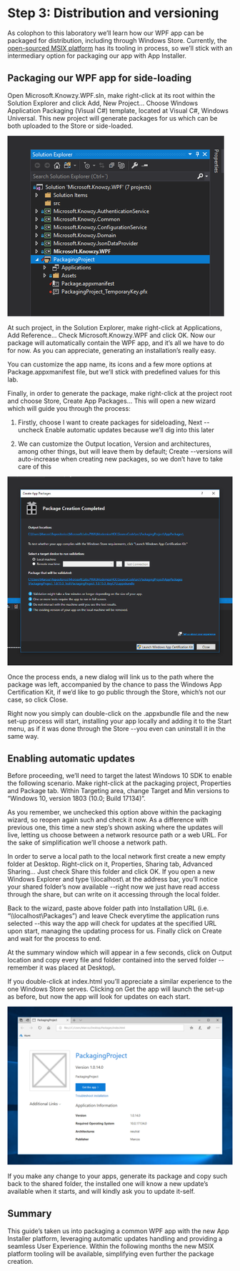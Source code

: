 Step 3: Distribution and versioning
===================================

As colophon to this laboratory we’ll learn how our WPF app can be packaged for
distribution, including through Windows Store. Currently, the [open-sourced MSIX
platform](https://github.com/Microsoft/msix-packaging) has its tooling in
process, so we’ll stick with an intermediary option for packaging our app with
App Installer.

Packaging our WPF app for side-loading
--------------------------------------

Open Microsoft.Knowzy.WPF.sln, make right-click at its root within the Solution
Explorer and click Add, New Project... Choose Windows Application Packaging
(Visual C\#) template, located at Visual C\#, Windows Universal. This new
project will generate packages for us which can be both uploaded to the Store or
side-loaded.

![](../Media/Picture6.png)

At such project, in the Solution Explorer, make right-click at Applications, Add
Reference... Check Microsoft.Knowzy.WPF and click OK. Now our package will
automatically contain the WPF app, and it’s all we have to do for now. As you
can appreciate, generating an installation’s really easy.

You can customize the app name, its icons and a few more options at
Package.appxmanifest file, but we’ll stick with predefined values for this lab.

Finally, in order to generate the package, make right-click at the project root
and choose Store, Create App Packages... This will open a new wizard which will
guide you through the process:

1.  Firstly, choose I want to create packages for sideloading, Next --uncheck
    Enable automatic updates because we’ll dig into this later

2.  We can customize the Output location, Version and architectures, among other
    things, but will leave them by default; Create --versions will auto-increase
    when creating new packages, so we don’t have to take care of this

![](../Media/Picture7.png)

Once the process ends, a new dialog will link us to the path where the package
was left, accompanied by the chance to pass the Windows App Certification Kit,
if we’d like to go public through the Store, which’s not our case, so click
Close.

Right now you simply can double-click on the .appxbundle file and the new set-up
process will start, installing your app locally and adding it to the Start menu,
as if it was done through the Store --you even can uninstall it in the same way.

Enabling automatic updates
--------------------------

Before proceeding, we’ll need to target the latest Windows 10 SDK to enable the
following scenario. Make right-click at the packaging project, Properties and
Package tab. Within Targeting area, change Target and Min versions to “Windows
10, version 1803 (10.0; Build 17134)”.

As you remember, we unchecked this option above within the packaging wizard, so
reopen again such and check it now. As a difference with previous one, this time
a new step’s shown asking where the updates will live, letting us choose between
a network resource path or a web URL. For the sake of simplification we’ll
choose a network path.

In order to serve a local path to the local network first create a new empty
folder at Desktop. Right-click on it, Properties, Sharing tab, Advanced
Sharing... Just check Share this folder and click OK. If you open a new Windows
Explorer and type \\\\localhost\\ at the address bar, you’ll notice your shared
folder’s now available --right now we just have read access through the share,
but can write on it accessing through the local folder.

Back to the wizard, paste above folder path into Installation URL (i.e.
“\\\\localhost\\Packages”) and leave Check everytime the application runs
selected --this way the app will check for updates at the specified URL upon
start, managing the updating process for us. Finally click on Create and wait
for the process to end.

At the summary window which will appear in a few seconds, click on Output
location and copy every file and folder contained into the served folder
--remember it was placed at Desktop\\.

If you double-click at index.html you’ll appreciate a similar experience to the
one Windows Store serves. Clicking on Get the app will launch the set-up as
before, but now the app will look for updates on each start.

![](../Media/Picture8.png)

If you make any change to your apps, generate its package and copy such back to
the shared folder, the installed one will know a new update’s available when it
starts, and will kindly ask you to update it-self.

Summary
-------

This guide’s taken us into packaging a common WPF app with the new App Installer
platform, leveraging automatic updates handling and providing a seamless User
Experience. Within the following months the new MSIX platform tooling will be
available, simplifying even further the package creation.

